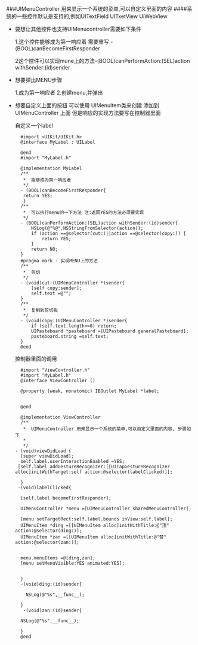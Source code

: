 ###UIMenuController 用来显示一个系统的菜单,可以自定义里面的内容
####系统的一些控件默认是支持的,例如UITextField UITxetView UiWebView 


 - 要想让其他控件也支持UIMenucontroller需要如下条件
    
    1.这个控件能够成为第一响应着 需要重写 -(BOOL)canBecomeFirstResponder
    
    2这个控件可以实现mune上的方法-(BOOL)canPerformAction:(SEL)action withSender:(id)sender
    
    
 - 想要弹出MENU步骤 
   
   1.成为第一响应者
   2.创建menu,并弹出
   
- 想要自定义上面的按钮 可以使用 UIMenuItem类来创建 添加到UIMenuController 上面 但是响应的实现方法要写在控制器里面



     自定义一个label
     
        #import <UIKit/UIKit.h>
        @interface MyLabel : UILabel

        @end
        #import "MyLabel.h"

        @implementation MyLabel
        /**
         *  能够成为第一响应者
         */
        - (BOOL)canBecomeFirstResponder{
         return YES;
         }
		/**
		 *  可以执行menu的一下方法 注:返回YES的方法必须要实现
		 */
		- (BOOL)canPerformAction:(SEL)action withSender:(id)sender{
		    NSLog(@"%@",NSStringFromSelector(action));
		    if (action ==@selector(cut:)||action ==@selector(copy:)) {
		        return YES;
		    }
		    return NO;
		}
		#pragma mark - 实现MENU上的方法 
		/**
		 *  剪切
		 */
		- (void)cut:(UIMenuController *)sender{
		    [self copy:sender];
		    self.text =@"";
		}
		/**
		 *  复制到剪切板
		 */
		- (void)copy:(UIMenuController *)sender{
		    if (self.text.length<=0) return;
		    UIPasteboard *pasteboard =[UIPasteboard generalPasteboard];
		    pasteboard.string =self.text;
		}
		@end


   控制器里面的调用
   
   
   
   
        #import "ViewController.h"
		#import "MyLabel.h"
		@interface ViewController ()
		
		@property (weak, nonatomic) IBOutlet MyLabel *label;
		
		
		@end
		
		@implementation ViewController
		/**
		 *  UIMenuController 用来显示一个系统的菜单,可以自定义里面的内容, 步骤如下
		 *
		 */
	  - (void)viewDidLoad {
	    [super viewDidLoad];
        self.label.userInteractionEnabled =YES;
       [self.label addGestureRecognizer:[[UITapGestureRecognizer alloc]initWithTarget:self action:@selector(labelClicked)]];
    
        }
       -(void)labelClicked{
    
	    [self.label becomeFirstResponder];
	    
	    UIMenuController *menu =[UIMenuController sharedMenuController];
	    
	    [menu setTargetRect:self.label.bounds inView:self.label];
	    UIMenuItem *ding =[[UIMenuItem alloc]initWithTitle:@"顶" action:@selector(ding:)];
	    UIMenuItem *zan =[[UIMenuItem alloc]initWithTitle:@"赞" action:@selector(zan:)];
	    
	    
	    menu.menuItems =@[ding,zan];
	    [menu setMenuVisible:YES animated:YES];
	    
	    
	    }
	    -(void)ding:(id)sender{
	    
	      NSLog(@"%s",__func__);
	    
	    }
	     -(void)zan:(id)sender{
	    
	    NSLog(@"%s",__func__);
	    
	    }
	    @end
	















